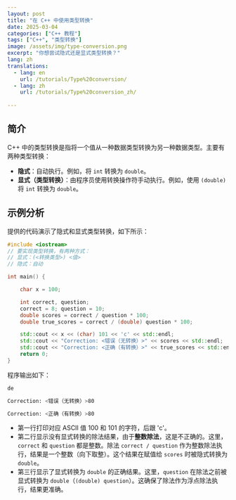 ```yaml
---
layout: post
title: "在 C++ 中使用类型转换"
date: 2025-03-04
categories: ["C++ 教程"]
tags: ["C++", "类型转换"]
image: /assets/img/type-conversion.png
excerpt: "你想尝试隐式还是显式类型转换？"
lang: zh
translations:
  - lang: en
    url: /tutorials/Type%20conversion/
  - lang: zh
    url: /tutorials/Type%20conversion_zh/
  
---
```


## 简介

C++ 中的类型转换是指将一个值从一种数据类型转换为另一种数据类型。主要有两种类型转换：

+ **隐式**：自动执行。例如，将 `int` 转换为 `double`。
+ **显式（类型转换）**：由程序员使用转换操作符手动执行。例如，使用 `(double)` 将 `int` 转换为 `double`。



## 示例分析

提供的代码演示了隐式和显式类型转换，如下所示：

```cpp
#include <iostream>
// 要实现类型转换，有两种方式：
// 显式：(<转换类型>) <值>
// 隐式：自动

int main() {

    char x = 100;

    int correct, question;
    correct = 8; question = 10;
    double scores = correct / question * 100;
    double true_scores = correct / (double) question * 100;

    std::cout << x << (char) 101 << 'c' << std::endl;
    std::cout << "Correction: <错误（无转换）>" << scores << std::endl;
    std::cout << "Correction: <正确（有转换）>" << true_scores << std::endl;
    return 0;
}
```

程序输出如下：

```bash
de

Correction: <错误（无转换）>80

Correction: <正确（有转换）>80
```



- 第一行打印对应 ASCII 值 100 和 101 的字符，后跟 'c'。
- 第二行显示没有显式转换的除法结果，由于**整数除法**，这是不正确的。这里，`correct` 和 `question` 都是整数。除法 `correct / question` 作为整数除法执行，结果是一个整数（向下取整）。这个结果在赋值给 `scores` 时被隐式转换为 `double`。
- 第三行显示了显式转换为 `double` 的正确结果。这里，`question` 在除法之前被显式转换为 `double`（`(double) question`）。这确保了除法作为浮点除法执行，结果更准确。
